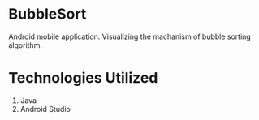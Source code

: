 # BubbleSort
Android mobile application. Visualizing the machanism of bubble sorting algorithm.

# Technologies Utilized
1. Java
2. Android Studio
